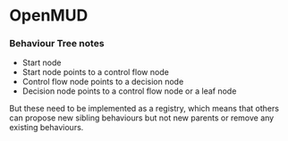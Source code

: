 # OpenMUD

### Behaviour Tree notes

- Start node
- Start node points to a control flow node
- Control flow node points to a decision node
- Decision node points to a control flow node or a leaf node

But these need to be implemented as a registry, which means that others can propose new sibling behaviours but not new parents or remove any existing behaviours.